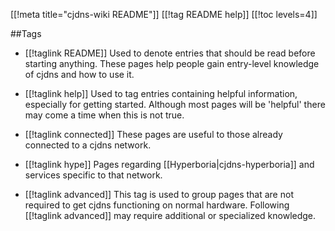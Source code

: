 [[!meta title="cjdns-wiki README"]]
[[!tag README help]]
[[!toc levels=4]]


##Tags

* [[!taglink README]]
	Used to denote entries that should be read before starting anything.  These pages help people gain entry-level knowledge of cjdns and how to use it.

* [[!taglink help]]
	Used to tag entries containing helpful information, especially for getting started.  Although most pages will be 'helpful' there may come a time when this is not true.

* [[!taglink connected]]
	These pages are useful to those already connected to a cjdns network.

* [[!taglink hype]]
	Pages regarding [[Hyperboria|cjdns-hyperboria]] and services specific to that network.

* [[!taglink advanced]]
	This tag is used to group pages that are not required to get cjdns functioning on normal hardware.  Following [[!taglink advanced]] may require additional or specialized knowledge.
